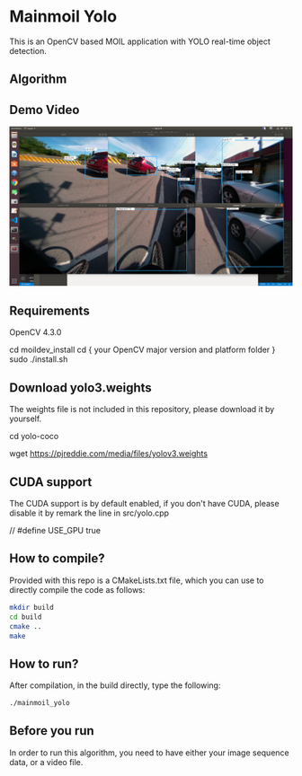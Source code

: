 # Mainmoil Yolo

This is an OpenCV based MOIL application with YOLO real-time object detection.

## Algorithm


## Demo Video

[![Demo video](https://github.com/yourskc/mainmoil_yolo/blob/master/Screenshot.png?raw=true)](https://www.youtube.com/watch?v=i3c43llwoFc)


## Requirements

OpenCV 4.3.0 

cd moildev_install
cd { your OpenCV major version and platform folder }
sudo ./install.sh

## Download yolo3.weights

The weights file is not included in this repository, please download it by yourself.

cd yolo-coco

wget https://pjreddie.com/media/files/yolov3.weights

## CUDA support

The CUDA support is by default enabled, if you don't have CUDA, please disable it by remark the line in src/yolo.cpp
 
// #define USE_GPU true

## How to compile?

Provided with this repo is a CMakeLists.txt file, which you can use to directly compile the code as follows:

```bash
mkdir build
cd build
cmake ..
make
```

## How to run? 
After compilation, in the build directly, type the following:
```bash
./mainmoil_yolo
```
## Before you run
In order to run this algorithm, you need to have either your image sequence data, or a video file.




